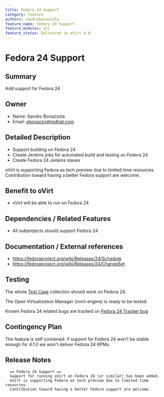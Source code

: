 ```yaml
---
title: Fedora 24 Support
category: feature
authors: sandrobonazzola
feature_name: Fedora 24 Support
feature_modules: all
feature_status: Delivered in oVirt 4.0
---
```


# Fedora 24 Support

## Summary

Add support for Fedora 24

## Owner

*   Name: Sandro Bonazzola
*   Email: <sbonazzo@redhat.com>

## Detailed Description

*   Support building on Fedora 24
*   Create Jenkins jobs for automated build and testing on Fedora 24
*   Create Fedora 24 Jenkins slaves

oVirt is supporting Fedora as tech preview due to limited time resources.
Contribution toward having a better Fedora support are welcome.

## Benefit to oVirt

*   oVirt will be able to run on Fedora 24

## Dependencies / Related Features

*   All subprojects should support Fedora 24

## Documentation / External references

*   <https://fedoraproject.org/wiki/Releases/24/Schedule>
*   <https://fedoraproject.org/wiki/Releases/24/ChangeSet>

## Testing

The whole [Test Case](/develop/infra/testing/test-cases/) collection should work on Fedora 24.

The Open Virtualization Manager (ovirt-engine) is ready to be tested.

Known Fedora 24 related bugs are tracked on [Fedora 24 Tracker bug](https://bugzilla.redhat.com/show_bug.cgi?id=1355626)

## Contingency Plan

The feature is self contained: if support for Fedora 24 won't be stable enough for 4.1.0 we won't deliver Fedora 24 RPMs.

## Release Notes

      == Fedora 24 Support ==
      Support for running oVirt on Fedora 24 (or similar) has been added.
      oVirt is supporting Fedora as tech preview due to limited time resources.
      Contribution toward having a better Fedora support are welcome.

